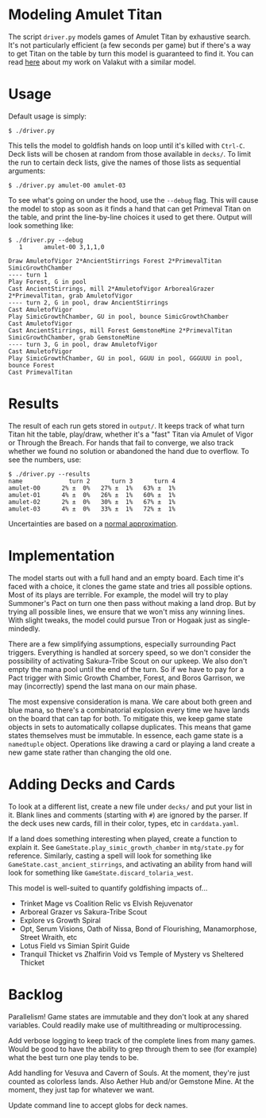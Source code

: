 # Modeling Amulet Titan

The script `driver.py` models games of Amulet Titan by exhaustive search. It's not particularly efficient (a few seconds per game) but if there's a way to get Titan on the table by turn this model is guaranteed to find it. You can read [here](http://charles.uno/valakut-simulation/) about my work on Valakut with a similar model.


# Usage

Default usage is simply:

```
$ ./driver.py
```

This tells the model to goldfish hands on loop until it's killed with `Ctrl-C`. Deck lists will be chosen at random from those available in `decks/`. To limit the run to certain deck lists, give the names of those lists as sequential arguments:

```
$ ./driver.py amulet-00 amulet-03
```

To see what's going on under the hood, use the `--debug` flag. This will cause the model to stop as soon as it finds a hand that can get Primeval Titan on the table, and print the line-by-line choices it used to get there. Output will look something like:

```
$ ./driver.py --debug
   1      amulet-00 3,1,1,0

Draw AmuletofVigor 2*AncientStirrings Forest 2*PrimevalTitan SimicGrowthChamber
---- turn 1
Play Forest, G in pool
Cast AncientStirrings, mill 2*AmuletofVigor ArborealGrazer 2*PrimevalTitan, grab AmuletofVigor
---- turn 2, G in pool, draw AncientStirrings
Cast AmuletofVigor
Play SimicGrowthChamber, GU in pool, bounce SimicGrowthChamber
Cast AmuletofVigor
Cast AncientStirrings, mill Forest GemstoneMine 2*PrimevalTitan SimicGrowthChamber, grab GemstoneMine
---- turn 3, G in pool, draw AmuletofVigor
Cast AmuletofVigor
Play SimicGrowthChamber, GU in pool, GGUU in pool, GGGUUU in pool, bounce Forest
Cast PrimevalTitan
```


# Results

The result of each run gets stored in `output/`. It keeps track of what turn Titan hit the table, play/draw, whether it's a "fast" Titan via Amulet of Vigor or Through the Breach. For hands that fail to converge, we also track whether we found no solution or abandoned the hand due to overflow. To see the numbers, use:

```
$ ./driver.py --results
name             turn 2      turn 3      turn 4
amulet-00      2% ±  0%   27% ±  1%   63% ±  1%
amulet-01      4% ±  0%   26% ±  1%   60% ±  1%
amulet-02      2% ±  0%   30% ±  1%   67% ±  1%
amulet-03      4% ±  0%   33% ±  1%   72% ±  1%
```

Uncertainties are based on a [normal approximation](https://alexgude.com/blog/fate-dice-intervals/).


# Implementation

The model starts out with a full hand and an empty board. Each time it's faced with a choice, it clones the game state and tries all possible options. Most of its plays are terrible. For example, the model will try to play Summoner's Pact on turn one then pass without making a land drop. But by trying all possible lines, we ensure that we won't miss any winning lines. With slight tweaks, the model could pursue Tron or Hogaak just as single-mindedly.

There are a few simplifying assumptions, especially surrounding Pact triggers. Everything is handled at sorcery speed, so we don't consider the possibility of activating Sakura-Tribe Scout on our upkeep. We also don't empty the mana pool until the end of the turn. So if we have to pay for a Pact trigger with Simic Growth Chamber, Forest, and Boros Garrison, we may (incorrectly) spend the last mana on our main phase.

The most expensive consideration is mana. We care about both green and blue mana, so there's a combinatorial explosion every time we have lands on the board that can tap for both. To mitigate this, we keep game state objects in sets to automatically collapse duplicates. This means that game states themselves must be immutable. In essence, each game state is a `namedtuple` object. Operations like drawing a card or playing a land create a new game state rather than changing the old one.


# Adding Decks and Cards

To look at a different list, create a new file under `decks/` and put your list in it. Blank lines and comments (starting with `#`) are ignored by the parser. If the deck uses new cards, fill in their color, types, etc in `carddata.yaml`.

If a land does something interesting when played, create a function to explain it. See `GameState.play_simic_growth_chamber` in `mtg/state.py` for reference. Similarly, casting a spell will look for something like `GameState.cast_ancient_stirrings`, and activating an ability from hand will look for something like `GameState.discard_tolaria_west`.

This model is well-suited to quantify goldfishing impacts of...

- Trinket Mage vs Coalition Relic vs Elvish Rejuvenator
- Arboreal Grazer vs Sakura-Tribe Scout
- Explore vs Growth Spiral
- Opt, Serum Visions, Oath of Nissa, Bond of Flourishing, Manamorphose, Street Wraith, etc
- Lotus Field vs Simian Spirit Guide
- Tranquil Thicket vs Zhalfirin Void vs Temple of Mystery vs Sheltered Thicket


# Backlog

Parallelism! Game states are immutable and they don't look at any shared variables. Could readily make use of multithreading or multiprocessing.

Add verbose logging to keep track of the complete lines from many games. Would be good to have the ability to grep through them to see (for example) what the best turn one play tends to be.

Add handling for Vesuva and Cavern of Souls. At the moment, they're just counted as colorless lands. Also Aether Hub and/or Gemstone Mine. At the moment, they just tap for whatever we want.

Update command line to accept globs for deck names.
